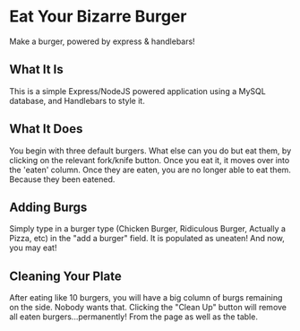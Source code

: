 # Eat Your Bizarre Burger
Make a burger, powered by express &amp; handlebars!

## What It Is
This is a simple Express/NodeJS powered application using a MySQL database, and Handlebars to style it.

## What It Does
You begin with three default burgers. What else can you do but eat them, by clicking on the relevant fork/knife button. Once you eat it, it moves over into the 'eaten' column. Once they are eaten, you are no longer able to eat them. Because they been eatened.

## Adding Burgs
Simply type in a burger type (Chicken Burger, Ridiculous Burger, Actually a Pizza, etc) in the "add a burger" field. It is populated as uneaten! And now, you may eat!

## Cleaning Your Plate
After eating like 10 burgers, you will have a big column of burgs remaining on the side. Nobody wants that. Clicking the "Clean Up" button will remove all eaten burgers...permanently! From the page as well as the table.
